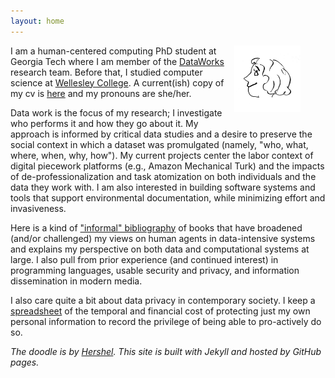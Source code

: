 ```yaml
---
layout: home
---
```

<figure>
<img style="padding-left: 15px;padding-bottom: 15px" align="right" width="25%" alt="cartoon drawing of Annabel (with lots of curly hair) by Hershel, whose website is linked at the bottom of this page" src="images/arr.jpg">
</figure>

I am a human-centered computing PhD student at Georgia Tech where I am member of the [DataWorks](https://dataworkforce.gatech.edu/) research team. Before that, I studied computer science at [Wellesley College](https://www.wellesley.edu/cs). A current(ish) copy of my cv is [here](/documents/Rothschild_CV.pdf) and my pronouns are she/her.

Data work is the focus of my research; I investigate who performs it and how they go about it. My approach is informed by critical data studies and a desire to preserve the social context in which a dataset was promulgated (namely, "who, what, where, when, why, how"). My current projects center the labor context of digital piecework platforms (e.g., Amazon Mechanical Turk) and the impacts of de-professionalization and task atomization on both individuals and the data they work with. I am also interested in building software systems and tools that support environmental documentation, while minimizing effort and invasiveness.

Here is a kind of ["informal" bibliography](https://annabelrothschild.com/books) of books that have broadened (and/or challenged) my views on human agents in data-intensive systems and explains my perspective on both data and computational systems at large. I also pull from prior experience (and continued interest) in programming languages, usable security and privacy, and information dissemination in modern media.

I also care quite a bit about data privacy in contemporary society. I keep a [spreadsheet](https://docs.google.com/spreadsheets/d/1eyy-YyFMA6gLla9F999hdHuxJlFO5M7G5hC9KW5bLS0/edit?usp=sharing) of the temporal and financial cost of protecting just my own personal information to record the privilege of being able to pro-actively do so.

_The doodle is by <a href="https://www.linkedin.com/in/hershel-carbajal-rodriguez-290441151/">Hershel</a>. This site is built with Jekyll and hosted by GitHub pages._